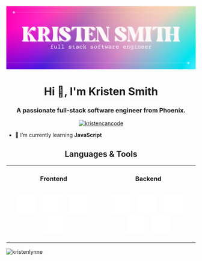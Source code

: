 <img src="https://github.com/kristenlynne/kristenlynne/blob/main/header/ghheader.png" alt="header">

<h1 align="center">Hi 👋, I'm Kristen Smith</h1>
<h3 align="center">A passionate full-stack software engineer from Phoenix.</h3>

<p align="center"> <a href="https://twitter.com/kristencancode" target="blank"><img src="https://img.shields.io/twitter/follow/kristencancode?logo=twitter&style=for-the-badge" alt="kristencancode" /></a> </p>

- 🌱 I’m currently learning **JavaScript**


<h2 align="center" color="white">Languages & Tools</h2>
<div align="center">
<table>
	<tr>
		<td valign="top" width="45%">
			<h3 align="center" color="white">Frontend</h3>
			<br>
			<div align="center" >
            	&nbsp
		              <img src="https://github.com/kristenlynne/kristenlynne/blob/main/icons/html5.svg" alt="HTML5" height="50" />
		&nbsp&nbsp&nbsp
                <img src="https://github.com/kristenlynne/kristenlynne/blob/main/icons/css3.svg" alt="CSS3" height="50" />
		&nbsp&nbsp&nbsp
                <img src="https://github.com/kristenlynne/kristenlynne/blob/main/icons/javascript.svg" alt="JavaScript" height="50" />
		&nbsp&nbsp&nbsp
                <img src="https://github.com/kristenlynne/kristenlynne/blob/main/icons/react.svg" alt="React" height="50" />
			</div>
			</td>
		<td valign="top" width="45%">
			<h3 align="center" color="white">Backend</h3>
			<br>
            <div align="center">
			&nbsp
		              <img  src="https://github.com/kristenlynne/kristenlynne/blob/main/icons/mongodb.svg" alt="MongoDB" height="50" />
                &nbsp&nbsp&nbsp
                <img  src="https://github.com/kristenlynne/kristenlynne/blob/main/icons/express.svg" alt="Express" height="50" />
		&nbsp&nbsp&nbsp
                <img  src="https://github.com/kristenlynne/kristenlynne/blob/main/icons/git.svg" alt="Git" height="50" />
		&nbsp&nbsp&nbsp
                <img src="https://github.com/kristenlynne/kristenlynne/blob/main/icons/javascript.svg" alt="JavaScript" height="50" />
		&nbsp&nbsp&nbsp
                <img  src="https://github.com/kristenlynne/kristenlynne/blob/main/icons/nodejs.svg" alt="Node.js" height="50" />
				<br>
				<br>	
			</div>
		</td>
	</tr>
</table>
</div>

<!-- <h3 align="left">Connect with me:</h3>
<p align="left">
<a href="https://twitter.com/kristencancode" target="blank"><img align="center" src="https://raw.githubusercontent.com/rahuldkjain/github-profile-readme-generator/master/src/images/icons/Social/twitter.svg" alt="kristencancode" height="30" width="40" /></a>
<a href="https://linkedin.com/in/kristen-lynne" target="blank"><img align="center" src="https://raw.githubusercontent.com/rahuldkjain/github-profile-readme-generator/master/src/images/icons/Social/linked-in-alt.svg" alt="kristen-lynne" height="30" width="40" /></a>
</p> -->

<!-- <h3 align="left">Languages and Tools:</h3>
<p align="left"> <a href="https://www.w3schools.com/css/" target="_blank" rel="noreferrer"> <img src="https://raw.githubusercontent.com/devicons/devicon/master/icons/css3/css3-original-wordmark.svg" alt="css3" width="40" height="40"/> </a> <a href="https://expressjs.com" target="_blank" rel="noreferrer"> <img src="https://raw.githubusercontent.com/devicons/devicon/master/icons/express/express-original-wordmark.svg" alt="express" width="40" height="40"/> </a> <a href="https://git-scm.com/" target="_blank" rel="noreferrer"> <img src="https://www.vectorlogo.zone/logos/git-scm/git-scm-icon.svg" alt="git" width="40" height="40"/> </a> <a href="https://www.w3.org/html/" target="_blank" rel="noreferrer"> <img src="https://raw.githubusercontent.com/devicons/devicon/master/icons/html5/html5-original-wordmark.svg" alt="html5" width="40" height="40"/> </a> <a href="https://developer.mozilla.org/en-US/docs/Web/JavaScript" target="_blank" rel="noreferrer"> <img src="https://raw.githubusercontent.com/devicons/devicon/master/icons/javascript/javascript-original.svg" alt="javascript" width="40" height="40"/> </a> <a href="https://www.mongodb.com/" target="_blank" rel="noreferrer"> <img src="https://raw.githubusercontent.com/devicons/devicon/master/icons/mongodb/mongodb-original-wordmark.svg" alt="mongodb" width="40" height="40"/> </a> <a href="https://nodejs.org" target="_blank" rel="noreferrer"> <img src="https://raw.githubusercontent.com/devicons/devicon/master/icons/nodejs/nodejs-original-wordmark.svg" alt="nodejs" width="40" height="40"/> </a> <a href="https://reactjs.org/" target="_blank" rel="noreferrer"> <img src="https://raw.githubusercontent.com/devicons/devicon/master/icons/react/react-original-wordmark.svg" alt="react" width="40" height="40"/> </a> </p> -->

<!-- <p><img align="left" src="https://github-readme-stats.vercel.app/api/top-langs?username=kristenlynne&show_icons=true&locale=en&layout=compact" alt="kristenlynne" /></p>

<p>&nbsp;<img align="center" src="https://github-readme-stats.vercel.app/api?username=kristenlynne&show_icons=true&locale=en" alt="kristenlynne" /></p>
 -->
<p><img align="center" src="https://github-readme-streak-stats.herokuapp.com/?user=kristenlynne&" alt="kristenlynne" /></p>

